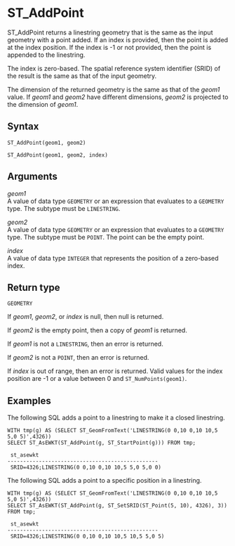 # ST\_AddPoint<a name="ST_AddPoint-function"></a>

ST\_AddPoint returns a linestring geometry that is the same as the input geometry with a point added\. If an index is provided, then the point is added at the index position\. If the index is \-1 or not provided, then the point is appended to the linestring\. 

The index is zero\-based\. The spatial reference system identifier \(SRID\) of the result is the same as that of the input geometry\. 

The dimension of the returned geometry is the same as that of the *geom1* value\. If *geom1* and *geom2* have different dimensions, *geom2* is projected to the dimension of *geom1*\.

## Syntax<a name="ST_AddPoint-function-syntax"></a>

```
ST_AddPoint(geom1, geom2)
```

```
ST_AddPoint(geom1, geom2, index)
```

## Arguments<a name="ST_AddPoint-function-arguments"></a>

 *geom1*   
A value of data type `GEOMETRY` or an expression that evaluates to a `GEOMETRY` type\. The subtype must be `LINESTRING`\. 

 *geom2*   
A value of data type `GEOMETRY` or an expression that evaluates to a `GEOMETRY` type\. The subtype must be `POINT`\. The point can be the empty point\.

 *index*   
A value of data type `INTEGER` that represents the position of a zero\-based index\. 

## Return type<a name="ST_AddPoint-function-return"></a>

`GEOMETRY` 

If *geom1*, *geom2*, or *index* is null, then null is returned\. 

If *geom2* is the empty point, then a copy of *geom1* is returned\. 

If *geom1* is not a `LINESTRING`, then an error is returned\. 

If *geom2* is not a `POINT`, then an error is returned\. 

If *index* is out of range, then an error is returned\. Valid values for the index position are \-1 or a value between 0 and `ST_NumPoints(geom1)`\. 

## Examples<a name="ST_AddPoint-function-examples"></a>

The following SQL adds a point to a linestring to make it a closed linestring\. 

```
WITH tmp(g) AS (SELECT ST_GeomFromText('LINESTRING(0 0,10 0,10 10,5 5,0 5)',4326))
SELECT ST_AsEWKT(ST_AddPoint(g, ST_StartPoint(g))) FROM tmp;
```

```
 st_asewkt
------------------------------------------------
 SRID=4326;LINESTRING(0 0,10 0,10 10,5 5,0 5,0 0)
```

The following SQL adds a point to a specific position in a linestring\. 

```
WITH tmp(g) AS (SELECT ST_GeomFromText('LINESTRING(0 0,10 0,10 10,5 5,0 5)',4326))
SELECT ST_AsEWKT(ST_AddPoint(g, ST_SetSRID(ST_Point(5, 10), 4326), 3)) FROM tmp;
```

```
 st_asewkt
------------------------------------------------
 SRID=4326;LINESTRING(0 0,10 0,10 10,5 10,5 5,0 5)
```